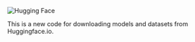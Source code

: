 ![Hugging Face](https://huggingface.co/front/assets/huggingface_logo-noborder.svg)

This is a new code for downloading models and datasets from Huggingface.io.
